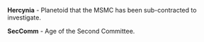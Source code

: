 **Hercynia** - Planetoid that the MSMC has been sub-contracted to investigate.

**SecComm** - Age of the Second Committee.
